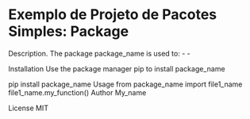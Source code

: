 # Exemplo de Projeto de Pacotes Simples: Package

Description. The package package_name is used to: - -

Installation
Use the package manager pip to install package_name

pip install package_name
Usage
from package_name import file1_name
file1_name.my_function()
Author
My_name

License
MIT